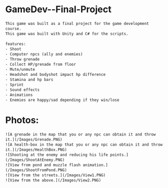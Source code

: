 # GameDev--Final-Project
	This game was built as a final project for the game development course.
	This game was built with Unity and C# for the scripts.
	
	features:
	- Shoot
	- Computer npcs (ally and enemies)
	- Throw grenade
	- Collect HP/grenade from floor
	- Mute/unmute
	- Headshot and bodyshot impact hp difference
	- Stamina and hp bars
	- Sprint
	- Sound effects
	- Animations
	- Enemies are happy/sad depending if they win/lose
	
# Photos:
	![A grenade in the map that you or any npc can obtain it and throw it.](/Images/Grenade.PNG)
	![A health-box in the map that you or any npc can obtain it and throw it.](/Images/HealthBox.PNG)
	![Shooting at the enemy and reducing his life points.](/Images/ShootAtEnemy.PNG)
	![View from pond and muzzle flash animation.](/Images/ShootFromPond.PNG)
	![View from the streets.](/Images/View1.PNG)
	![View from the above.](/Images/View2.PNG)